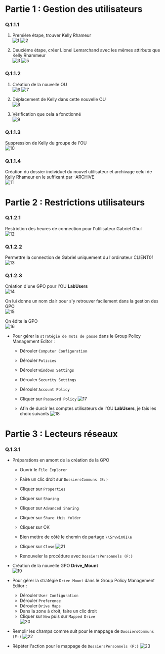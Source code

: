 # Partie 1 : Gestion des utilisateurs

### Q.1.1.1
1. Première étape, trouver Kelly Rhameur  
![1](https://github.com/user-attachments/assets/7299710a-18a7-45d4-8627-6eba31aa2778)
![2](https://github.com/user-attachments/assets/59d8c6e3-b23d-40db-9e24-3d25df650bd0)

2. Deuxième étape, créer Lionel Lemarchand avec les mêmes attirbuts que Kelly Rhammeur  
![3](https://github.com/user-attachments/assets/15c1d295-a45b-44ea-982c-b9e941e6085e)
![5](https://github.com/user-attachments/assets/e44451bd-198c-441b-bb9d-190e4fec7233)


### Q.1.1.2
1. Création de la nouvelle OU  
![6](https://github.com/user-attachments/assets/63e7af30-e0f6-4233-b497-d0399dd9e5bc)
![7](https://github.com/user-attachments/assets/87a60a92-37d9-4a28-a66f-e9117ff41910)

2. Déplacement de Kelly dans cette nouvelle OU  
![8](https://github.com/user-attachments/assets/0ab2dcb7-4270-4db7-af24-6d1941620163)

3. Vérification que cela a fonctionné  
![9](https://github.com/user-attachments/assets/eda38bbd-f2fc-43ab-9fdb-c191f1599ce1)


### Q.1.1.3
Suppression de Kelly du groupe de l'OU  
![10](https://github.com/user-attachments/assets/aa519a5d-5f92-487f-b492-0f65af7333bb)


### Q.1.1.4
Création du dossier individuel du nouvel utilisateur et archivage celui de Kelly Rhameur en le suffixant par -ARCHIVE  
![11](https://github.com/user-attachments/assets/64e474ed-13ef-4284-ab7c-84e925a1c4f1)



# Partie 2 : Restrictions utilisateurs

### Q.1.2.1
Restriction des heures de connection pour l'utilisateur Gabriel Ghul  
![12](https://github.com/user-attachments/assets/57808364-cd7d-4c96-9bca-1eef629a97df)


### Q.1.2.2
Permettre la connection de Gabriel uniquement du l'ordinateur CLIENT01  
![13](https://github.com/user-attachments/assets/cdd980f0-4960-4522-b34b-666fab7d5393)


### Q.1.2.3
Création d'une GPO pour l'OU **LabUsers**  
![14](https://github.com/user-attachments/assets/37774757-33fd-401e-ab70-e174f1e43f98)

On lui donne un nom clair pour s'y retrouver facilement dans la gestion des GPO  
![15](https://github.com/user-attachments/assets/4eaeda01-a16b-418a-9cf9-c77ec9d9d67e)

On édite la GPO  
![16](https://github.com/user-attachments/assets/b9539481-2aba-4a0c-abda-c8afbc27cb2b)

- Pour gérer la `stratégie de mots de passe` dans le Group Policy Management Editor :
  - Dérouler `Computer Configuration`
  - Dérouler `Policies`
  - Dérouler `Windows Settings`
  - Dérouler `Security Settings`
  - Dérouler `Account Policy`
  - Cliquer sur `Password Policy`
![17](https://github.com/user-attachments/assets/7ef42a4a-8f5e-4b08-99c8-9cfd034f7243)

  - Afin de durcir les comptes utilisateurs de l'OU **LabUsers**, je fais les choix suivants
![18](https://github.com/user-attachments/assets/e9628b93-c9b9-49c8-89cb-165afc45bb90)



# Partie 3 : Lecteurs réseaux

### Q.1.3.1
- Préparations en amont de la création de la GPO
  - Ouvrir le `File Explorer`
  - Faire un clic droit sur `DossiersCommuns (E:)`
  - Cliquer sur `Properties`
  - Cliquer sur `Sharing`
  - Cliquer sur `Advanced Sharing`
  - Cliquer sur `Share this folder`
  - Cliquer sur OK
  - Bien mettre de côté le chemin de partage `\\Srvwin01\e`
  - Cliquer sur `Close`
![21](https://github.com/user-attachments/assets/057844d9-59c2-460f-b77f-91d2bd60b686)

  - Renouveler la procédure avec `DossiersPersonnels (F:)`

- Création de la nouvelle GPO **Drive_Mount**  
![19](https://github.com/user-attachments/assets/d90896ed-66b1-4c55-9717-81fc231666a3)

- Pour gérer la stratégie `Drive-Mount` dans le Group Policy Management Editor :
  - Dérouler `User Configuration`
  - Dérouler `Preference`
  - Dérouler `Drive Maps`
  - Dans la zone à droit, faire un clic droit
  - Cliquer sur `New` puis sur `Mapped Drive`  
![20](https://github.com/user-attachments/assets/22243253-ab2c-4a68-b7f4-6a918017bbf6)

- Remplir les champs comme suit pour le mappage de `DossiersCommuns (E:)`
![22](https://github.com/user-attachments/assets/06974273-70ee-452d-a33a-cdf586051417)

- Répéter l'action pour le mappage de `DossiersPersonnels (F:)`
![23](https://github.com/user-attachments/assets/a5c3899a-6970-4c7c-8aa6-2686f3786556)

